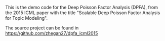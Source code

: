 This is the demo code for the Deep Poisson Factor Analysis (DPFA), from the 2015 ICML paper with the title "Scalable Deep Poisson Factor Analysis for Topic Modeling".

The source project can be found in https://github.com/zhegan27/dpfa_icml2015

